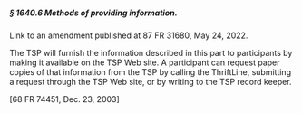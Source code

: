 ##### § 1640.6 Methods of providing information. #####

Link to an amendment published at 87 FR 31680, May 24, 2022.

The TSP will furnish the information described in this part to participants by making it available on the TSP Web site. A participant can request paper copies of that information from the TSP by calling the ThriftLine, submitting a request through the TSP Web site, or by writing to the TSP record keeper.

[68 FR 74451, Dec. 23, 2003]
